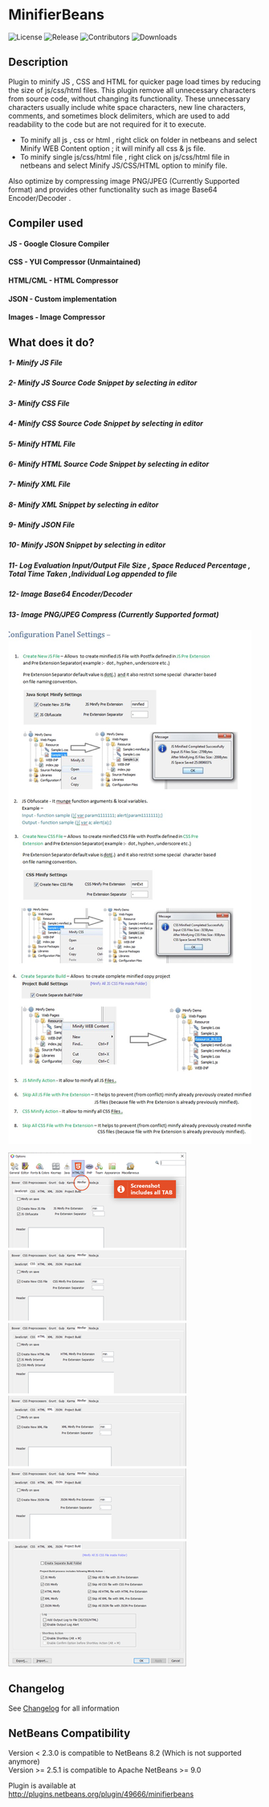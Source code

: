 # MinifierBeans 

![License](https://img.shields.io/github/license/Chris2011/minifierbeans.svg)
![Release](https://img.shields.io/github/release/Chris2011/minifierbeans.svg)
![Contributors](https://img.shields.io/github/contributors/chris2011/minifierbeans.svg)
![Downloads](https://img.shields.io/github/downloads/chris2011/minifierbeans/total.svg)


## Description

Plugin to minify JS , CSS and HTML for quicker page load times by reducing the size of js/css/html files.
This plugin remove all unnecessary characters from source code, without changing its functionality. These unnecessary characters usually include white space characters, new line characters, comments, and sometimes block delimiters, which are used to add readability to the code but are not required for it to execute.

- To minify all js , css or html , right click on folder in netbeans and select Minify WEB Content option ; it will minify all css & js file.
- To minify single js/css/html file , right click on js/css/html file in netbeans and select Minify JS/CSS/HTML option to minify file.

Also optimize by compressing image PNG/JPEG (Currently Supported format) and provides other functionality such as image Base64 Encoder/Decoder .


## Compiler used

#### JS - Google Closure Compiler
#### CSS - YUI Compressor (Unmaintained)
#### HTML/CML - HTML Compressor
#### JSON - Custom implementation
#### Images - Image Compressor


## What does it do?

##### 1- Minify JS File
##### 2- Minify JS Source Code Snippet by selecting in editor
##### 3- Minify CSS File
##### 4- Minify CSS Source Code Snippet by selecting in editor
##### 5- Minify HTML File
##### 6- Minify HTML Source Code Snippet by selecting in editor
##### 7- Minify XML File
##### 8- Minify XML Snippet by selecting in editor
##### 9- Minify JSON File
##### 10- Minify JSON Snippet by selecting in editor
##### 11- Log Evaluation Input/Output File Size , Space Reduced Percentage , Total Time Taken ,Individual Log appended to file 
##### 12- Image Base64 Encoder/Decoder
##### 13- Image PNG/JPEG Compress (Currently Supported format)

![Minifierbeans Final](./screenshots/minifierbeans-final.jpg)

![Minifierbeans all tabs](./screenshots/minifierbeans-all-tabs.png)


## Changelog

See [Changelog](./Changelog.md) for all information  


## NetBeans Compatibility

Version < 2.3.0 is compatible to NetBeans 8.2 (Which is not supported anymore)  
Version >= 2.5.1 is compatible to Apache NetBeans >= 9.0  
  
Plugin is available at http://plugins.netbeans.org/plugin/49666/minifierbeans
